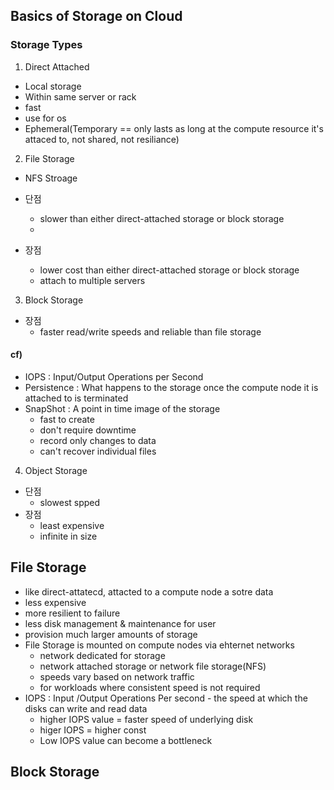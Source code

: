 ## Basics of Storage on Cloud

### Storage Types

1. Direct Attached
  
  - Local storage
  - Within same server or rack
  - fast
  - use for os
  - Ephemeral(Temporary == only lasts as long at the compute resource it's attaced to, not shared, not resiliance)

2. File Storage
 
 - NFS Stroage
  
  - 단점
    - slower than either direct-attached storage or block storage
    - 
  - 장점
    - lower cost than either direct-attached storage or block storage
    - attach to multiple servers

3. Block Storage
  - 장점
    - faster read/write speeds and reliable than file storage


#### cf) 
- IOPS : Input/Output Operations per Second
- Persistence : What happens to the storage once the compute node it is attached to is terminated
- SnapShot : A point in time image of the storage
  - fast to create
  - don't require downtime
  - record only changes to data
  - can't recover individual files

4. Object Storage

  - 단점
    - slowest spped
  - 장점
    - least expensive
    - infinite in size


## File Storage

- like direct-attatecd, attacted to a compute node a sotre data
- less expensive
- more resilient to failure
- less disk management & maintenance for user
- provision much larger amounts of storage
- File Storage is mounted on compute nodes via ehternet networks
  - network dedicated for storage
  - network attached storage or network file storage(NFS)
  - speeds vary based on network traffic
  - for workloads where consistent speed is not required
- IOPS : Input /Output Operations Per second - the speed at which the disks can write and read data
  - higher IOPS value = faster speed of underlying disk
  - higer IOPS = higher const
  - Low IOPS value can become a bottleneck


## Block Storage
